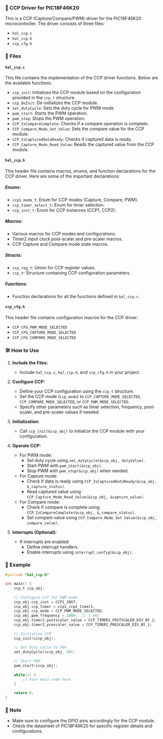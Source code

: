 ### 📝 CCP Driver for PIC18F46K20

This is a CCP (Capture/Compare/PWM) driver for the PIC18F46K20 microcontroller. The driver consists of three files:

- `hal_ccp.c`
- `hal_ccp.h`
- `ccp_cfg.h`

### 📁 Files

#### `hal_ccp.c`

This file contains the implementation of the CCP driver functions. Below are the available functions:

- `ccp_init`: Initializes the CCP module based on the configuration provided in the `ccp_t` structure.
- `ccp_DeInit`: De-initializes the CCP module.
- `set_dutyCycle`: Sets the duty cycle for PWM mode.
- `pwm_start`: Starts the PWM operation.
- `pwm_stop`: Stops the PWM operation.
- `CCP_IsCompareComplete`: Checks if a compare operation is complete.
- `CCP_Compare_Mode_Set_Value`: Sets the compare value for the CCP module.
- `CCP_IsCapturedDataReady`: Checks if captured data is ready.
- `CCP_Capture_Mode_Read_Value`: Reads the captured value from the CCP module.

#### `hal_ccp.h`

This header file contains macros, enums, and function declarations for the CCP driver. Here are some of the important declarations:

##### Enums:
- `ccp1_mode_t`: Enum for CCP modes (Capture, Compare, PWM).
- `ccp_timer_select_t`: Enum for timer selection.
- `ccp_inst_t`: Enum for CCP instances (CCP1, CCP2).

##### Macros:
- Various macros for CCP modes and configurations.
- Timer2 input clock post-scaler and pre-scaler macros.
- CCP Capture and Compare mode state macros.

##### Structs:
- `ccp_reg_t`: Union for CCP register values.
- `ccp_t`: Structure containing CCP configuration parameters.

##### Functions:
- Function declarations for all the functions defined in `hal_ccp.c`.

#### `ccp_cfg.h`

This header file contains configuration macros for the CCP driver:
- `CCP_CFG_PWM_MODE_SELECTED`
- `CCP_CFG_CAPTURE_MODE_SELECTED`
- `CCP_CFG_COMPARE_MODE_SELECTED`

### 🛠️ How to Use

1. **Include the Files:**
   - Include `hal_ccp.c`, `hal_ccp.h`, and `ccp_cfg.h` in your project.

2. **Configure CCP:**
   - Define your CCP configuration using the `ccp_t` structure.
   - Set the CCP mode (`ccp_mode`) to `CCP_CAPTURE_MODE_SELECTED`, `CCP_COMPARE_MODE_SELECTED`, or `CCP_PWM_MODE_SELECTED`.
   - Specify other parameters such as timer selection, frequency, post-scaler, and pre-scaler values if needed.

3. **Initialization:**
   - Call `ccp_init(&ccp_obj)` to initialize the CCP module with your configuration.

4. **Operate CCP:**
   - For PWM mode:
     - Set duty cycle using `set_dutyCycle(&ccp_obj, dutyValue)`.
     - Start PWM with `pwm_start(&ccp_obj)`.
     - Stop PWM with `pwm_stop(&ccp_obj)` when needed.
   - For Capture mode:
     - Check if data is ready using `CCP_IsCapturedDataReady(&ccp_obj, &_capture_status)`.
     - Read captured value using `CCP_Capture_Mode_Read_Value(&ccp_obj, &capture_value)`.
   - For Compare mode:
     - Check if compare is complete using `CCP_IsCompareComplete(&ccp_obj, &_compare_status)`.
     - Set compare value using `CCP_Compare_Mode_Set_Value(&ccp_obj, compare_value)`.

5. **Interrupts (Optional):**
   - If interrupts are enabled:
     - Define interrupt handlers.
     - Enable interrupts using `interrupt_config(&ccp_obj)`.

### 🚀 Example

```c
#include "hal_ccp.h"

int main() {
    ccp_t ccp_obj;
    
    // Configure CCP for PWM mode
    ccp_obj.ccp_inst = CCP1_INST;
    ccp_obj.ccp_timer = ccp1_ccp2_timer1;
    ccp_obj.ccp_mode = CCP_PWM_MODE_SELECTED;
    ccp_obj.pwm_frequency = 1000;  // 1 kHz
    ccp_obj.timer2_postscaler_value = CCP_TIMER2_POSTSCALER_DIV_BY_1;
    ccp_obj.timer2_prescaler_value = CCP_TIMER2_PRESCALER_DIV_BY_1;
    
    // Initialize CCP
    ccp_init(&ccp_obj);
    
    // Set duty cycle to 50%
    set_dutyCycle(&ccp_obj, 50);
    
    // Start PWM
    pwm_start(&ccp_obj);
    
    while(1) {
        // Your main code here
    }
    
    return 0;
}
```

### 📄 Note
- Make sure to configure the GPIO pins accordingly for the CCP module.
- Check the datasheet of PIC18F46K20 for specific register details and configurations.
